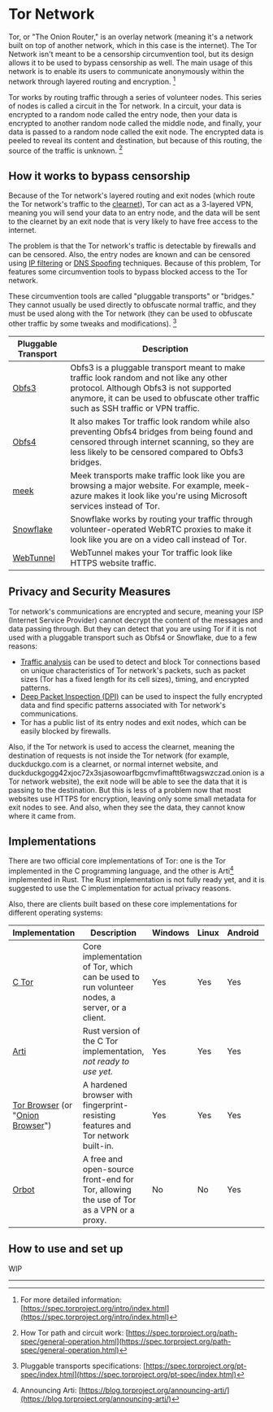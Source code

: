 # Tor Network

Tor, or "The Onion Router," is an overlay network (meaning it's a network built on top of another network, which in this case is the internet). The Tor Network isn't meant to be a censorship circumvention tool, but its design allows it to be used to bypass censorship as well. The main usage of this network is to enable its users to communicate anonymously within the network through layered routing and encryption. [^1]

Tor works by routing traffic through a series of volunteer nodes. This series of nodes is called a circuit in the Tor network. In a circuit, your data is encrypted to a random node called the entry node, then your data is encrypted to another random node called the middle node, and finally, your data is passed to a random node called the exit node. The encrypted data is peeled to reveal its content and destination, but because of this routing, the source of the traffic is unknown. [^2]

## How it works to bypass censorship

Because of the Tor network's layered routing and exit nodes (which route the Tor network's traffic to the [clearnet]()), Tor can act as a 3-layered VPN, meaning you will send your data to an entry node, and the data will be sent to the clearnet by an exit node that is very likely to have free access to the internet.

The problem is that the Tor network's traffic is detectable by firewalls and can be censored. Also, the entry nodes are known and can be censored using [IP filtering]() or [DNS Spoofing]() techniques. Because of this problem, Tor features some circumvention tools to bypass blocked access to the Tor network.

These circumvention tools are called "pluggable transports" or "bridges." They cannot usually be used directly to obfuscate normal traffic, and they must be used along with the Tor network (they can be used to obfuscate other traffic by some tweaks and modifications). [^3]

| Pluggable Transport | Description                                                  |
| ------------------- | ------------------------------------------------------------ |
| [Obfs3]()           | Obfs3 is a pluggable transport meant to make traffic look random and not like any other protocol. Although Obfs3 is not supported anymore, it can be used to obfuscate other traffic such as SSH traffic or VPN traffic. |
| [Obfs4]()           | It also makes Tor traffic look random while also preventing Obfs4 bridges from being found and censored through internet scanning, so they are less likely to be censored compared to Obfs3 bridges. |
| [meek]()            | Meek transports make traffic look like you are browsing a major website. For example, meek-azure makes it look like you're using Microsoft services instead of Tor. |
| [Snowflake]()       | Snowflake works by routing your traffic through volunteer-operated WebRTC proxies to make it look like you are on a video call instead of Tor. |
| [WebTunnel]()       | WebTunnel makes your Tor traffic look like HTTPS website traffic. |

## Privacy and Security Measures

Tor network's communications are encrypted and secure, meaning your ISP (Internet Service Provider) cannot decrypt the content of the messages and data passing through. But they can detect that you are using Tor if it is not used with a pluggable transport such as Obfs4 or Snowflake, due to a few reasons:

- [Traffic analysis]() can be used to detect and block Tor connections based on unique characteristics of Tor network's packets, such as packet sizes (Tor has a fixed length for its cell sizes), timing, and encrypted patterns.
- [Deep Packet Inspection (DPI)]() can be used to inspect the fully encrypted data and find specific patterns associated with Tor network's communications.
- Tor has a public list of its entry nodes and exit nodes, which can be easily blocked by firewalls.

Also, if the Tor network is used to access the clearnet, meaning the destination of requests is not inside the Tor network (for example, duckduckgo.com is a clearnet, or normal internet website, and duckduckgogg42xjoc72x3sjasowoarfbgcmvfimaftt6twagswzczad.onion is a Tor network website), the exit node will be able to see the data that it is passing to the destination. But this is less of a problem now that most websites use HTTPS for encryption, leaving only some small metadata for exit nodes to see. And also, when they see the data, they cannot know where it came from.

## Implementations

There are two official core implementations of Tor: one is the Tor implemented in the C programming language, and the other is Arti[^4] implemented in Rust. The Rust implementation is not fully ready yet, and it is suggested to use the C implementation for actual privacy reasons.

Also, there are clients built based on these core implementations for different operating systems:

| Implementation                                               | Description                                                  | Windows | Linux | Android | iOS  | macOS |
| ------------------------------------------------------------ | ------------------------------------------------------------ | ------- | ----- | ------- | ---- | ------ |
| [C Tor](https://www.torproject.org/download/tor/)            | Core implementation of Tor, which can be used to run volunteer nodes, a server, or a client. | Yes     | Yes   | Yes     | No   | Yes    |
| [Arti](https://crates.io/crates/arti)                        | Rust version of the C Tor implementation, *not ready to use yet.* | Yes     | Yes   | Yes     | No   | Yes    |
| [Tor Browser](https://www.torproject.org/download/) (or "[Onion Browser](https://onionbrowser.com/)") | A hardened browser with fingerprint-resisting features and Tor network built-in. | Yes     | Yes   | Yes     | Yes  | Yes    |
| [Orbot](https://orbot.app/en/download/)                      | A free and open-source front-end for Tor, allowing the use of Tor as a VPN or a proxy. | No      | No    | Yes     | Yes  | No     |

## How to use and set up

WIP

---

[^1]: For more detailed information: [https://spec.torproject.org/intro/index.html](https://spec.torproject.org/intro/index.html)  
[^2]: How Tor path and circuit work: [https://spec.torproject.org/path-spec/general-operation.html](https://spec.torproject.org/path-spec/general-operation.html)  
[^3]: Pluggable transports specifications: [https://spec.torproject.org/pt-spec/index.html](https://spec.torproject.org/pt-spec/index.html)  
[^4]: Announcing Arti: [https://blog.torproject.org/announcing-arti/](https://blog.torproject.org/announcing-arti/)
